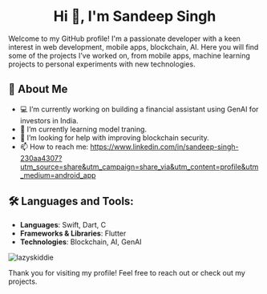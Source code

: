 <h1 align="center">Hi 👋, I'm Sandeep Singh</h1>

Welcome to my GitHub profile! I'm a passionate developer with a keen interest in web development, mobile apps, blockchain, AI. Here you will find some of the projects I’ve worked on, from mobile apps, machine learning projects to personal experiments with new technologies.


## 🚀 About Me
- 💻 I’m currently working on building a financial assistant using GenAI for investors in India.
- 🌱 I’m currently learning model traning.
- 🤔 I’m looking for help with improving blockchain security.
- 📫 How to reach me: https://www.linkedin.com/in/sandeep-singh-230aa4307?utm_source=share&utm_campaign=share_via&utm_content=profile&utm_medium=android_app

## 🛠️ Languages and Tools:
- **Languages**: Swift, Dart, C
- **Frameworks & Libraries**: Flutter
- **Technologies**: Blockchain, AI, GenAI


<p align="left"> <img src="https://komarev.com/ghpvc/?username=lazyskiddie&label=Profile%20views&color=0e75b6&style=flat" alt="lazyskiddie" /> </p>


<p align="left">
</p>



Thank you for visiting my profile! Feel free to reach out or check out my projects.

